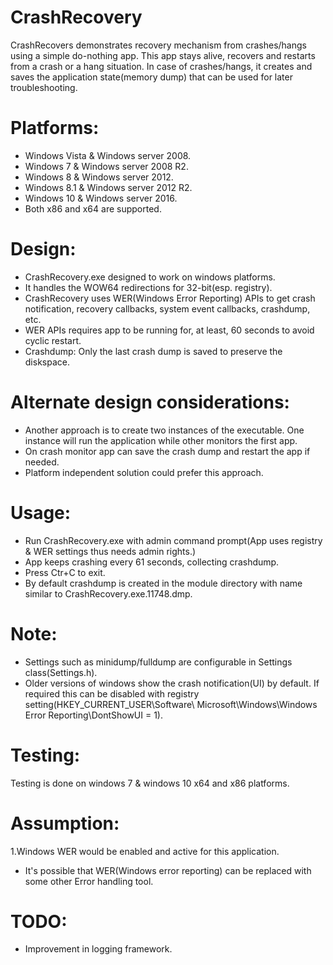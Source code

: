 # CrashRecovery
CrashRecovers demonstrates recovery mechanism from crashes/hangs using a simple do-nothing app. This app stays alive, recovers and restarts from a crash or a hang situation. 
In case of crashes/hangs, it creates and saves the application state(memory dump) that can be used for later troubleshooting.

Platforms:
==========
- Windows Vista & Windows server 2008.
- Windows 7 & Windows server 2008 R2.
- Windows 8 & Windows server 2012.
- Windows 8.1 & Windows server 2012 R2.
- Windows 10 & Windows server 2016.
- Both x86 and x64 are supported.

Design: 
=======
- CrashRecovery.exe designed to work on windows platforms.
- It handles the WOW64 redirections for 32-bit(esp. registry).
- CrashRecovery uses WER(Windows Error Reporting) APIs to get crash notification, recovery callbacks, system event callbacks, crashdump, etc.
- WER APIs requires app to be running for, at least, 60 seconds to avoid cyclic restart.
- Crashdump: Only the last crash dump is saved to preserve the diskspace.

Alternate design considerations:
================================
- Another approach is to create two instances of the executable. One instance will run the application while other monitors the first app.
- On crash monitor app can save the crash dump and restart the app if needed.  
- Platform independent solution could prefer this approach.
 
Usage:
======
- Run CrashRecovery.exe with admin command prompt(App uses registry & WER settings thus needs admin rights.)
- App keeps crashing every 61 seconds, collecting crashdump. 
- Press Ctr+C to exit.
- By default crashdump is created in the module directory with name similar to CrashRecovery.exe.11748.dmp.

Note: 
=====
- Settings such as minidump/fulldump are configurable in Settings class(Settings.h).
- Older versions of windows show the crash notification(UI) by default. If required this can be disabled with registry setting(HKEY_CURRENT_USER\Software\ Microsoft\Windows\Windows Error Reporting\DontShowUI = 1).

Testing:
========
Testing is done on windows 7 & windows 10 x64 and x86 platforms.

Assumption:
===========
1.Windows WER would be enabled and active for this application. 
- It's possible that WER(Windows error reporting) can be replaced with some other Error handling tool.

TODO: 
====
- Improvement in logging framework.
